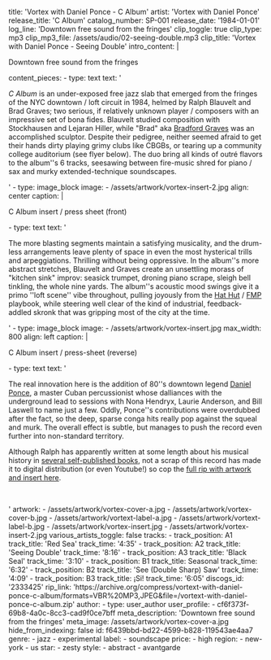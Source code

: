 title: 'Vortex with Daniel Ponce - C Album'
artist: 'Vortex with Daniel Ponce'
release_title: 'C Album'
catalog_number: SP-001
release_date: '1984-01-01'
log_line: 'Downtown free sound from the fringes'
clip_toggle: true
clip_type: mp3
clip_mp3_file: /assets/audio/02-seeing-double.mp3
clip_title: 'Vortex with Daniel Ponce - Seeing Double'
intro_content: |
  <p>Downtown free sound from the fringes
  </p>
content_pieces:
  -
    type: text
    text: '<p><i>C Album</i> is an under-exposed free jazz slab that emerged from the fringes of the NYC downtown / loft circuit in 1984, helmed by Ralph Blauvelt and Brad Graves; two serious, if relatively unknown player / composers with an impressive set of bona fides. Blauvelt studied composition with Stockhausen and Lejaran Hiller, while "Brad" aka <a href="https://en.wikipedia.org/wiki/Bradford_Graves" target="_blank">Bradford Graves</a> was an accomplished sculptor. Despite their pedigree, neither seemed afraid to get their hands dirty playing grimy clubs like CBGBs, or tearing up a community college auditorium (see flyer below). The duo bring all kinds of outré flavors to the album''s 6 tracks, seesawing between fire-music shred for piano / sax and murky extended-technique soundscapes.&nbsp;</p>'
  -
    type: image_block
    image:
      - /assets/artwork/vortex-insert-2.jpg
    align: center
    caption: |
      <p>C Album insert / press sheet (front)
      </p>
  -
    type: text
    text: '<p>The more blasting segments maintain a satisfying musicality, and the drum-less arrangements leave plenty of space in even the most hysterical trills and arpeggiations. Thrilling without being oppressive. In the album''s more abstract stretches, Blauvelt and Graves create an unsettling morass of "kitchen sink" improv: seasick trumpet, droning piano scrape, sleigh bell tinkling, the whole nine yards. The album''s acoustic mood swings give it a primo ''loft scene'' vibe throughout, pulling joyously from the <a href="https://www.discogs.com/label/270752-Hat-Hut-Records-Ltd" target="_blank">Hat Hut</a> / <a href="https://www.discogs.com/label/38940-FMP" target="_blank">FMP</a> playbook, while steering well clear of the kind of industrial, feedback-addled skronk that was gripping most of the city at the time.&nbsp;</p>'
  -
    type: image_block
    image:
      - /assets/artwork/vortex-insert.jpg
    max_width: 800
    align: left
    caption: |
      <p>C Album insert / press-sheet (reverse)
      </p>
  -
    type: text
    text: '<p>The real innovation here is the addition of 80''s downtown legend <a href="https://www.discogs.com/artist/83812-Daniel-Ponce" target="_blank">Daniel Ponce</a>, a master Cuban percussionist whose dalliances with the underground lead to sessions with Nona Hendryx, Laurie Anderson, and Bill Laswell to name just a few. Oddly, Ponce''s contributions were overdubbed after the fact, so the deep, sparse conga hits really pop against the squeal and murk. The overall effect is subtle, but manages to push the record even further into non-standard territory.<br></p><p>Although Ralph has apparently written at some length about his musical history in <a href="http://www.lulu.com/spotlight/ralphb33" target="_blank">several self-published books</a>, not a scrap of this record has made it to digital distribution (or even Youtube!) so cop the <a href="https://archive.org/compress/vortext-with-daniel-ponce-c-album/formats=VBR%20MP3,JPEG&amp;file=/vortext-with-daniel-ponce-c-album.zip" target="_blank">full rip with artwork and insert here</a>.</p><p><br></p>'
artwork:
  - /assets/artwork/vortex-cover-a.jpg
  - /assets/artwork/vortex-cover-b.jpg
  - /assets/artwork/vortext-label-a.jpg
  - /assets/artwork/vortext-label-b.jpg
  - /assets/artwork/vortex-insert.jpg
  - /assets/artwork/vortex-insert-2.jpg
various_artists_toggle: false
tracks:
  -
    track_position: A1
    track_title: 'Red Sea'
    track_time: '4:35'
  -
    track_position: A2
    track_title: 'Seeing Double'
    track_time: '8:16'
  -
    track_position: A3
    track_title: 'Black Seal'
    track_time: '3:10'
  -
    track_position: B1
    track_title: Seasonal
    track_time: '6:32'
  -
    track_position: B2
    track_title: 'See (Double Sharp) Saw'
    track_time: '4:09'
  -
    track_position: B3
    track_title: ¡Si!
    track_time: '6:05'
discogs_id: '2333425'
rip_link: 'https://archive.org/compress/vortext-with-daniel-ponce-c-album/formats=VBR%20MP3,JPEG&file=/vortext-with-daniel-ponce-c-album.zip'
author:
  -
    type: user_author
    user_profile:
      - cf6f373f-69b8-4a0c-8cc3-cad9f0ce7bff
meta_description: 'Downtown free sound from the fringes'
meta_image: /assets/artwork/vortex-cover-a.jpg
hide_from_indexing: false
id: f6439bbd-bd22-4599-b828-119543ae4aa7
genre:
  - jazz
  - experimental
label:
  - soundscape
price:
  - high
region:
  - new-york
  - us
star:
  - zesty
style:
  - abstract
  - avantgarde
